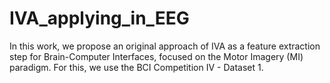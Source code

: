 # IVA_applying_in_EEG
In this work, we propose an original approach of IVA as a feature extraction step for Brain-Computer Interfaces, focused on the Motor Imagery (MI) paradigm. For this, we use the BCI Competition IV - Dataset 1.
